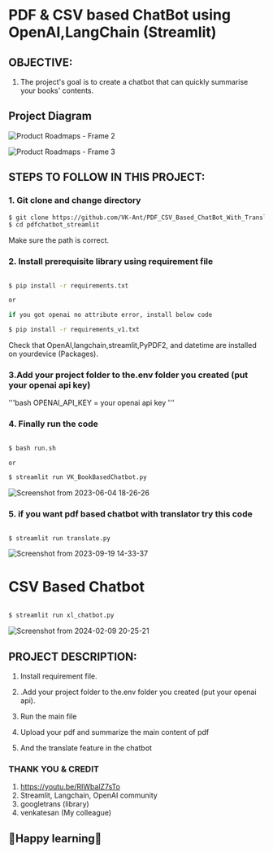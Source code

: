 # **PDF & CSV based ChatBot using OpenAI,LangChain (Streamlit)**

## **OBJECTIVE:**

1. The project's goal is to create a chatbot that can quickly summarise your books' contents.

## **Project Diagram**

![Product Roadmaps - Frame 2](https://github.com/VK-Ant/PDFBasedChatBot_Streamlit/assets/75832198/3d9761a6-be6f-4dec-8511-066f3e31f807)

![Product Roadmaps - Frame 3](https://github.com/VK-Ant/PDFBasedChatBot_Streamlit/assets/75832198/bea758e3-56d0-4e3e-b63f-84530c926b17)


## **STEPS TO FOLLOW IN THIS PROJECT:**

### **1. Git clone and change directory**

```bash
$ git clone https://github.com/VK-Ant/PDF_CSV_Based_ChatBot_With_Translator_Using_Streamlit
$ cd pdfchatbot_streamlit
```
Make sure the path is correct.

### **2. Install prerequisite library using requirement file**

```bash

$ pip install -r requirements.txt

or

if you got openai no attribute error, install below code

$ pip install -r requirements_v1.txt


```
Check that OpenAI,langchain,streamlit,PyPDF2, and datetime are installed on yourdevice (Packages).

### **3.Add your project folder to the.env folder you created (put your openai api key)**

'''bash
OPENAI_API_KEY = your openai api key
'''

### **4. Finally run the code**

```bash

$ bash run.sh

or

$ streamlit run VK_BookBasedChatbot.py

```
![Screenshot from 2023-06-04 18-26-26](https://github.com/VK-Ant/BookBasedChatBot_Streamlit/assets/75832198/a2b2303b-a0e0-4bbb-b167-86cc6e29a548)


### **5. if you want pdf based chatbot with translator try this code**


```bash

$ streamlit run translate.py

```


![Screenshot from 2023-09-19 14-33-37](https://github.com/VK-Ant/PDFBasedChatBot_Streamlit/assets/75832198/9d5f2dfb-8fde-47b6-964d-e89f022fd02e)

# **CSV Based Chatbot**


```bash

$ streamlit run xl_chatbot.py

```
![Screenshot from 2024-02-09 20-25-21](https://github.com/VK-Ant/PDF_CSV_Based_ChatBot_With_Translator_Using_Streamlit/assets/75832198/0dd25f65-fd6e-430e-b415-77a5a437bf0c)



## **PROJECT DESCRIPTION:**

1. Install requirement file.

2. .Add your project folder to the.env folder you created (put your openai api).

3. Run the main file

4. Upload your pdf and summarize the main content of pdf

5. And the translate feature in the chatbot


### **THANK YOU & CREDIT**

1. https://youtu.be/RIWbalZ7sTo
2. Streamlit, Langchain, OpenAI community
3. googletrans (library)
4. venkatesan (My colleague)


## **🤗Happy learning🤗**

